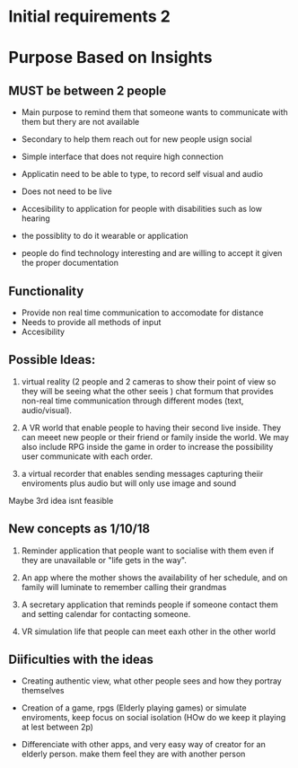 # Initial requirements 2 

# Purpose Based on Insights 
## MUST be between 2 people

* Main purpose to remind them that someone wants to communicate with them but thery are not available

* Secondary to help them reach out for new people usign social  


* Simple interface that does not require high connection 
* Applicatin need to be able to type, to record self visual and audio
* Does not need to be live
* Accesibility to application for people with disabilities such as low hearing 
* the possiblity to do it wearable or application
* people do find technology interesting and are willing to accept it given the proper documentation

## Functionality 

* Provide non real time communication to accomodate for distance
* Needs to provide all methods of input
* Accesibility

## Possible Ideas:
1. virtual reality (2 people and 2 cameras to show their point of view so they will be seeing what the other seeis ) chat formum that provides non-real time communication through different modes (text, audio/visual).
 
1. A VR world that enable people to having their second live inside. They can meeet new people or their friend or family inside the world. We may also include RPG inside the game in order to increase the possibility user communicate with each order.

1. a virtual recorder that enables sending messages capturing theiir enviroments plus audio but will only use image and sound  

Maybe 3rd idea isnt feasible 

## New concepts as 1/10/18 

1. Reminder application that people want to socialise with them even if they are unavailable or "life gets in the way". 

1. An app  where the mother shows the availability of her schedule, and on family will luminate to remember calling their grandmas

1. A secretary application that reminds people if someone contact them and setting calendar for contacting someone.

1. VR simulation life that people can meet eaxh other in the other world
 
## Diificulties with the ideas  

*  Creating authentic view, what other people sees and how they portray themselves

* Creation of a game, rpgs (Elderly playing games) or  simulate enviroments, keep focus on social isolation (HOw do we keep it playing at lest between 2p) 

* Differenciate with other apps, and very easy way of creator for an elderly person. make them feel they are with another person 
